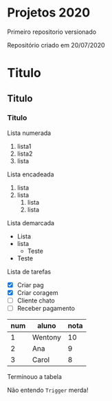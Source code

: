 # Projetos 2020
 Primeiro repositorio versionado

Repositório criado em 20/07/2020
# Titulo
## Titulo
### Titulo

Lista numerada
1. lista1
1. lista2
1. lista

Lista encadeada
1. lista
1. lista
   1. lista
   1. lista
   
Lista demarcada
* Lista
* lista
   * Teste
* Teste

Lista de tarefas
- [x] Criar pag
- [x] Criar coragem
- [ ] Cliente chato
- [ ] Receber pagamento

num | aluno | nota
-----|-------|-----
1 | Wentony | 10
2 | Ana | 9
3 | Carol | 8
Terminouo a tabela

Não entendo `Trigger` merda! 
